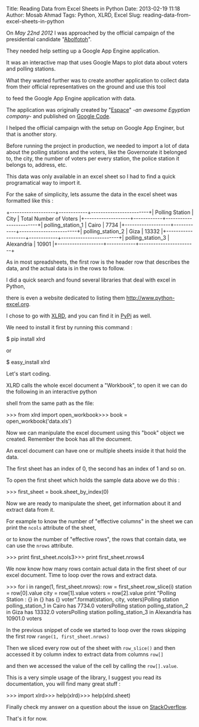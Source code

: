 Title: Reading Data from Excel Sheets in Python
Date: 2013-02-19 11:18
Author: Mosab Ahmad
Tags: Python, XLRD, Excel
Slug: reading-data-from-excel-sheets-in-python

On *May 22nd 2012* I was approached by the official campaign of the
presidential candidate "[Abolfotoh][]".

They needed help setting up a Google App Engine application.

</p>

It was an interactive map that uses Google Maps to plot data about
voters and polling stations.

What they wanted further was to create another application to collect
data from their official representatives on the ground and use this tool

to feed the Google App Engine application with data.

</p>

The application was originally created by "[Espace][]" *-an awesome
Egyptian company-* and published on [Google Code][].

I helped the official campaign with the setup on Google App Enginer, but
that is another story.

</p>

Before running the project in production, we needed to import a lot of
data about the polling stations and the voters, like the Governorate it
belonged to, the city, the number of voters per every station, the
police station it belongs to, address, etc.

</p>

This data was only available in an excel sheet so I had to find a quick
programatical way to import it.

</p>

For the sake of simplicity, lets assume the data in the excel sheet was
formatted like this :

</p>

<div class="codehilite">
    +-------------------+------------+------------------------+| Polling Station   | City       | Total Number of Voters |+-------------------+------------+------------------------+| polling_station_1 | Cairo      | 7734                   |+-------------------+------------+------------------------+| polling_station_2 | Giza       | 13332                  |+-------------------+------------+------------------------+| polling_station_3 | Alexandria | 10901                  |+-------------------+------------+------------------------+

</div>
</p>

As in most spreadsheets, the first row is the header row that describes
the data, and the actual data is in the rows to follow.

</p>

I did a quick search and found several libraries that deal with excel in
Python,

there is even a website dedicated to listing them
<http://www.python-excel.org>.

I chose to go with [XLRD][], and you can find it in [PyPi][] as well.

</p>

We need to install it first by running this command :

</p>

<div class="codehilite">
    $ pip install xlrd

</div>
</p>

or

</p>

<div class="codehilite">
    $ easy_install xlrd

</div>
</p>

Let's start coding.

</p>

XLRD calls the whole excel document a "Workbook", to open it we can do
the following in an interactive python

shell from the same path as the file:

</p>

<div class="codehilite">
    >>> from xlrd import open_workbook>>> book = open_workbook('data.xls')

</div>
</p>

Now we can manipulate the excel document using this "book" object we
created. Remember the book has all the document.

An excel document can have one or multiple sheets inside it that hold
the data.

The first sheet has an index of 0, the second has an index of 1 and so
on.

</p>

To open the first sheet which holds the sample data above we do this :

</p>

<div class="codehilite">
    >>> first_sheet = book.sheet_by_index(0)

</div>
</p>

Now we are ready to manipulate the sheet, get information about it and
extract data from it.

For example to know the number of "effective columns" in the sheet we
can print the `ncols` attribute of the sheet,

or to know the number of "effective rows", the rows that contain data,
we can use the `nrows` attribute.

</p>

<div class="codehilite">
    >>> print first_sheet.ncols3>>> print first_sheet.nrows4

</div>
</p>

We now know how many rows contain actual data in the first sheet of our
excel document. Time to loop over the rows and extract data.

</p>

<div class="codehilite">
    >>> for i in range(1, first_sheet.nrows):        row = first_sheet.row_slice(i)        station = row[0].value        city = row[1].value        voters = row[2].value        print "Polling Station : {} in {} has {} voter".format(station, city, voters)Polling station polling_station_1 in Cairo has 7734.0 votersPolling station polling_station_2 in Giza has 13332.0 votersPolling station polling_station_3 in Alexandria has 10901.0 voters

</div>
</p>

In the previous snippet of code we started to loop over the rows
skipping the first row `range(1, first_sheet.nrows)`

Then we sliced every row out of the sheet with `row_slice()` and then
accessed it by column index to extract data from columns `row[]`

and then we accessed the value of the cell by calling the `row[].value`.

</p>

This is a very simple usage of the library, I suggest you read its
documentation, you will find many great stuff :

</p>

<div class="codehilite">
    >>> import xlrd>>> help(xlrd)>>> help(xlrd.sheet)

</div>
</p>

Finally check my answer on a question about the issue on
[StackOverflow][].

</p>

That's it for now.

</p>

  [Abolfotoh]: http://www.abolfotoh.net/
  [Espace]: http://www.espace.com.eg
  [Google Code]: https://code.google.com/p/egypt-election-2012-demo/
  [XLRD]: http://pypi.python.org/pypi/xlrd
  [PyPi]: http://www.lexicon.net/sjmachin/xlrd.htm
  [StackOverflow]: http://stackoverflow.com/questions/13805274/have-no-idea-with-python-excel-read-data-file/13805734#13805734
